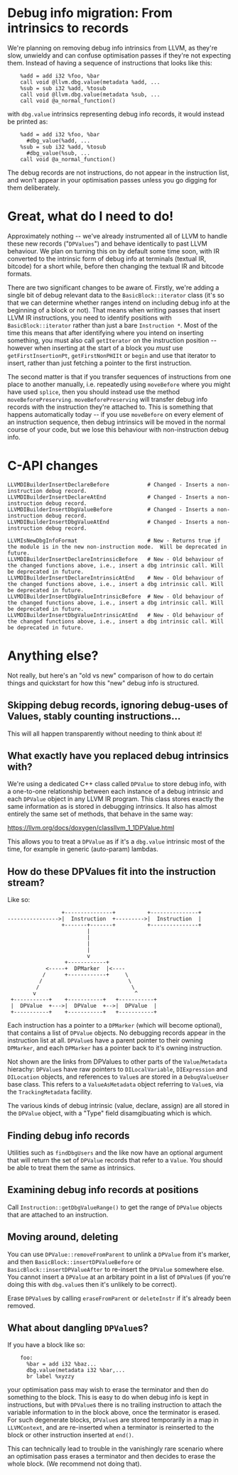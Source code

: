 # Debug info migration: From intrinsics to records

We're planning on removing debug info intrinsics from LLVM, as they're slow, unwieldy and can confuse optimisation passes if they're not expecting them. Instead of having a sequence of instructions that looks like this:

```text
    %add = add i32 %foo, %bar
    call void @llvm.dbg.value(metadata %add, ...
    %sub = sub i32 %add, %tosub
    call void @llvm.dbg.value(metadata %sub, ...
    call void @a_normal_function()
```

with `dbg.value` intrinsics representing debug info records, it would instead be printed as:

```text
    %add = add i32 %foo, %bar
      #dbg_value(%add, ...
    %sub = sub i32 %add, %tosub
      #dbg_value(%sub, ...
    call void @a_normal_function()
```

The debug records are not instructions, do not appear in the instruction list, and won't appear in your optimisation passes unless you go digging for them deliberately.

# Great, what do I need to do!

Approximately nothing -- we've already instrumented all of LLVM to handle these new records ("`DPValues`") and behave identically to past LLVM behaviour. We plan on turning this on by default some time soon, with IR converted to the intrinsic form of debug info at terminals (textual IR, bitcode) for a short while, before then changing the textual IR and bitcode formats.

There are two significant changes to be aware of. Firstly, we're adding a single bit of debug relevant data to the `BasicBlock::iterator` class (it's so that we can determine whether ranges intend on including debug info at the beginning of a block or not). That means when writing passes that insert LLVM IR instructions, you need to identify positions with `BasicBlock::iterator` rather than just a bare `Instruction *`. Most of the time this means that after identifying where you intend on inserting something, you must also call `getIterator` on the instruction position -- however when inserting at the start of a block you _must_ use `getFirstInsertionPt`, `getFirstNonPHIIt` or `begin` and use that iterator to insert, rather than just fetching a pointer to the first instruction.

The second matter is that if you transfer sequences of instructions from one place to another manually, i.e. repeatedly using `moveBefore` where you might have used `splice`, then you should instead use the method `moveBeforePreserving`. `moveBeforePreserving` will transfer debug info records with the instruction they're attached to. This is something that happens automatically today -- if you use `moveBefore` on every element of an instruction sequence, then debug intrinsics will be moved in the normal course of your code, but we lose this behaviour with non-instruction debug info.

# C-API changes

```
LLVMDIBuilderInsertDeclareBefore            # Changed - Inserts a non-instruction debug record.
LLVMDIBuilderInsertDeclareAtEnd             # Changed - Inserts a non-instruction debug record.
LLVMDIBuilderInsertDbgValueBefore           # Changed - Inserts a non-instruction debug record.
LLVMDIBuilderInsertDbgValueAtEnd            # Changed - Inserts a non-instruction debug record.

LLVMIsNewDbgInfoFormat                      # New - Returns true if the module is in the new non-instruction mode.  Will be deprecated in future.
LLVMDIBuilderInsertDeclareIntrinsicBefore   # New - Old behaviour of the changed functions above, i.e., insert a dbg intrinsic call. Will be deprecated in future.
LLVMDIBuilderInsertDeclareIntrinsicAtEnd    # New - Old behaviour of the changed functions above, i.e., insert a dbg intrinsic call. Will be deprecated in future.
LLVMDIBuilderInsertDbgValueIntrinsicBefore  # New - Old behaviour of the changed functions above, i.e., insert a dbg intrinsic call. Will be deprecated in future.
LLVMDIBuilderInsertDbgValueIntrinsicAtEnd   # New - Old behaviour of the changed functions above, i.e., insert a dbg intrinsic call. Will be deprecated in future.
```


# Anything else?

Not really, but here's an "old vs new" comparison of how to do certain things and quickstart for how this "new" debug info is structured.

## Skipping debug records, ignoring debug-uses of Values, stably counting instructions...

This will all happen transparently without needing to think about it!

## What exactly have you replaced debug intrinsics with?

We're using a dedicated C++ class called `DPValue` to store debug info, with a one-to-one relationship between each instance of a debug intrinsic and each `DPValue` object in any LLVM IR program. This class stores exactly the same information as is stored in debugging intrinsics. It also has almost entirely the same set of methods, that behave in the same way:

  https://llvm.org/docs/doxygen/classllvm_1_1DPValue.html

This allows you to treat a `DPValue` as if it's a `dbg.value` intrinsic most of the time, for example in generic (auto-param) lambdas.

## How do these DPValues fit into the instruction stream?

Like so:

```text
                 +---------------+          +---------------+
---------------->|  Instruction  +--------->|  Instruction  |
                 +-------+-------+          +---------------+
                         |
                         |
                         |
                         |
                         v
                  +------------+
            <-----+  DPMarker  |<----
           /      +------------+     \
          /                           \
         /                             \
        v                               ^
 +-----------+    +-----------+   +-----------+
 |  DPValue  +--->|  DPValue  +-->|  DPValue  |
 +-----------+    +-----------+   +-----------+
```

Each instruction has a pointer to a `DPMarker` (which will become optional), that contains a list of `DPValue` objects. No debugging records appear in the instruction list at all. `DPValue`s have a parent pointer to their owning `DPMarker`, and each `DPMarker` has a pointer back to it's owning instruction.

Not shown are the links from DPValues to other parts of the `Value`/`Metadata` hierachy: `DPValue`s have raw pointers to `DILocalVariable`, `DIExpression` and `DILocation` objects, and references to `Value`s are stored in a `DebugValueUser` base class. This refers to a `ValueAsMetadata` object referring to `Value`s, via the `TrackingMetadata` facility.

The various kinds of debug intrinsic (value, declare, assign) are all stored in the `DPValue` object, with a "Type" field disamgibuating which is which.

## Finding debug info records

Utilities such as `findDbgUsers` and the like now have an optional argument that will return the set of `DPValue` records that refer to a `Value`. You should be able to treat them the same as intrinsics.

## Examining debug info records at positions

Call `Instruction::getDbgValueRange()` to get the range of `DPValue` objects that are attached to an instruction.

## Moving around, deleting

You can use `DPValue::removeFromParent` to unlink a `DPValue` from it's marker, and then `BasicBlock::insertDPValueBefore` or `BasicBlock::insertDPValueAfter` to re-insert the `DPValue` somewhere else. You cannot insert a `DPValue` at an arbitary point in a list of `DPValue`s (if you're doing this with `dbg.value`s then it's unlikely to be correct).

Erase `DPValue`s by calling `eraseFromParent` or `deleteInstr` if it's already been removed.

## What about dangling `DPValue`s?

If you have a block like so:

```text
    foo:
      %bar = add i32 %baz...
      dbg.value(metadata i32 %bar,...
      br label %xyzzy
```

your optimisation pass may wish to erase the terminator and then do something to the block. This is easy to do when debug info is kept in instructions, but with `DPValue`s there is no trailing instruction to attach the variable information to in the block above, once the terminator is erased. For such degenerate blocks, `DPValue`s are stored temporarily in a map in `LLVMContext`, and are re-inserted when a terminator is reinserted to the block or other instruction inserted at `end()`.

This can technically lead to trouble in the vanishingly rare scenario where an optimisation pass erases a terminator and then decides to erase the whole block. (We recommend not doing that).
